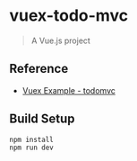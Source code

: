 # vuex-todo-mvc

> A Vue.js project

## Reference
- [Vuex Example - todomvc](https://github.com/vuejs/vuex/tree/dev/examples/todomvc)

## Build Setup

``` bash
npm install
npm run dev

```
